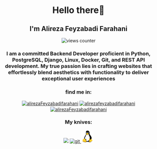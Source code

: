 <h1 align="center">Hello there👋</h1>
<h2 align="center">I'm Alireza Feyzabadi Farahani</h2>
<div id="views counter" align=center>
  <img src="https://komarev.com/ghpvc/?username=arfa79&style=flat&color=green" width="120" alt="views counter"/>
<div>
<h3 align="center">I am a committed Backend Developer proficient in Python, PostgreSQL, Django, Linux, Docker, Git, and REST API development. My true passion lies in crafting websites that effortlessly blend aesthetics with functionality to deliver exceptional user experiences</h3>
<h3 align="center">find me in:</h3>
<p align="center">
<a href="https://twitter.com/arfa79_" target="blank"><img align="center" src="https://raw.githubusercontent.com/rahuldkjain/github-profile-readme-generator/master/src/images/icons/Social/twitter.svg" alt="alirezaFeyzabadifarahani" height="30" width="40" /></a>
<a href="https://www.linkedin.com/in/alireza-feyzabadi-farahani/" target="blank"><img align="center" src="https://raw.githubusercontent.com/rahuldkjain/github-profile-readme-generator/master/src/images/icons/Social/linked-in-alt.svg" alt="alirezafeyzabadifarahani" height="30" width="40" /></a>
<a href="https://instagram.com/arfa_79" target="blank"><img align="center" src="https://raw.githubusercontent.com/rahuldkjain/github-profile-readme-generator/master/src/images/icons/Social/instagram.svg" alt="alirezaFeyzabadifarahani" height="30" width="40" /></a>
</p>

<h3 align="center">My knives:</h3>
<p align="center"> <a href="https://www.w3schools.com/python/" target="_blank" rel="noreferrer"> <img src="<img alt="Static Badge" src="https://www.vectorlogo.zone/logos/python/python-icon.svg"></a> <a href="https://git-scm.com/" target="_blank" rel="noreferrer"> <img src="https://www.vectorlogo.zone/logos/git-scm/git-scm-icon.svg" alt="git" width="40" height="40"/> </a> <a href="https://www.linux.org/" target="_blank" rel="noreferrer"> <img src="https://raw.githubusercontent.com/devicons/devicon/master/icons/linux/linux-original.svg" alt="linux" width="40" height="40"/> </a> </p>